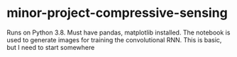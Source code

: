 # minor-project-compressive-sensing
Runs on Python 3.8.
Must have pandas, matplotlib installed. 
The notebook is used to generate images for training the convolutional RNN. 
This is basic, but I need to start somewhere 
